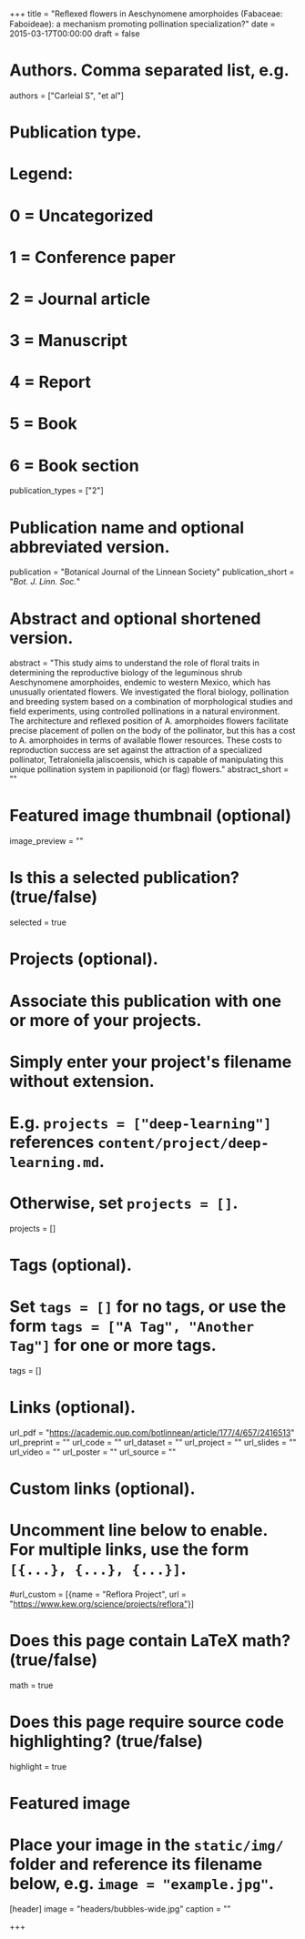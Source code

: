 +++
title = "Reﬂexed ﬂowers in Aeschynomene amorphoides (Fabaceae: Faboideae): a mechanism promoting pollination specialization?"
date = 2015-03-17T00:00:00
draft = false

# Authors. Comma separated list, e.g.
authors = ["Carleial S", "et al"]

# Publication type.
# Legend:
# 0 = Uncategorized
# 1 = Conference paper
# 2 = Journal article
# 3 = Manuscript
# 4 = Report
# 5 = Book
# 6 = Book section
publication_types = ["2"]

# Publication name and optional abbreviated version.
publication = "Botanical Journal of the Linnean Society"
publication_short = "*Bot. J. Linn. Soc.*"

# Abstract and optional shortened version.
abstract = "This study aims to understand the role of floral traits in determining the reproductive biology of the leguminous shrub Aeschynomene amorphoides, endemic to western Mexico, which has unusually orientated flowers. We investigated the floral biology, pollination and breeding system based on a combination of morphological studies and field experiments, using controlled pollinations in a natural environment. The architecture and reflexed position of A. amorphoides flowers facilitate precise placement of pollen on the body of the pollinator, but this has a cost to A. amorphoides in terms of available flower resources. These costs to reproduction success are set against the attraction of a specialized pollinator, Tetraloniella jaliscoensis, which is capable of manipulating this unique pollination system in papilionoid (or flag) flowers."
abstract_short = ""

# Featured image thumbnail (optional)
image_preview = ""

# Is this a selected publication? (true/false)
selected = true

# Projects (optional).
#   Associate this publication with one or more of your projects.
#   Simply enter your project's filename without extension.
#   E.g. `projects = ["deep-learning"]` references `content/project/deep-learning.md`.
#   Otherwise, set `projects = []`.
projects = []

# Tags (optional).
#   Set `tags = []` for no tags, or use the form `tags = ["A Tag", "Another Tag"]` for one or more tags.
tags = []

# Links (optional).
url_pdf = "https://academic.oup.com/botlinnean/article/177/4/657/2416513"
url_preprint = ""
url_code = ""
url_dataset = ""
url_project = ""
url_slides = ""
url_video = ""
url_poster = ""
url_source = ""

# Custom links (optional).
#   Uncomment line below to enable. For multiple links, use the form `[{...}, {...}, {...}]`.
#url_custom = [{name = "Reflora Project", url = "https://www.kew.org/science/projects/reflora"}]

# Does this page contain LaTeX math? (true/false)
math = true

# Does this page require source code highlighting? (true/false)
highlight = true

# Featured image
# Place your image in the `static/img/` folder and reference its filename below, e.g. `image = "example.jpg"`.
[header]
image = "headers/bubbles-wide.jpg"
caption = ""

+++
